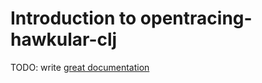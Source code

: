 # Introduction to opentracing-hawkular-clj

TODO: write [great documentation](http://jacobian.org/writing/what-to-write/)
